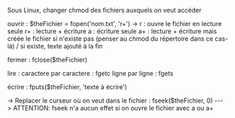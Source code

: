 
Sous Linux, changer chmod des fichiers auxquels on veut accéder

ouvrir : 
$theFichier = fopen('nom.txt', 'r+')
-> r : ouvre le fichier en lecture seule
r+ : lecture + écriture
a : écriture seule
a+ : lecture + écriture mais créée le fichier si n'existe pas 
    (penser au chmod du répertoire dans ce cas-là) / si existe, 
    texte ajouté à la fin

fermer :
fclose($theFichier)

lire :
caractere par caractere : fgetc
ligne par ligne : fgets

écrire :
fputs($theFichier, 'texte à écrire')

-> Replacer le curseur où on veut dans le fichier :
fseek($theFichier, 0)
---> ATTENTION: fseek n'a aucun effet si on ouvre le fichier avec a ou a+


